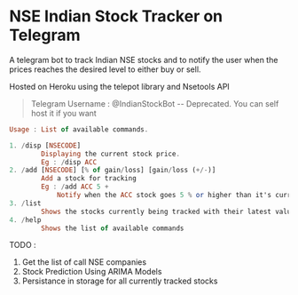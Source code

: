 # NSE Indian Stock Tracker on Telegram

A telegram bot to track Indian NSE stocks and to notify the user when the prices reaches the desired level to either buy or sell.

Hosted on Heroku using the telepot library and Nsetools API
> Telegram Username : @IndianStockBot -- Deprecated. You can self host it if you want

```haskell
Usage : List of available commands.

1. /disp [NSECODE] 
        Displaying the current stock price.
        Eg : /disp ACC
2. /add [NSECODE] [% of gain/loss] [gain/loss (+/-)]
        Add a stock for tracking
        Eg : /add ACC 5 +
            Notify when the ACC stock goes 5 % or higher than it's current value
3. /list
        Shows the stocks currently being tracked with their latest values
4. /help
        Shows the list of available commands
```

TODO : 
1. Get the list of call NSE companies 
2. Stock Prediction Using ARIMA Models
3. Persistance in storage for all currently tracked stocks

